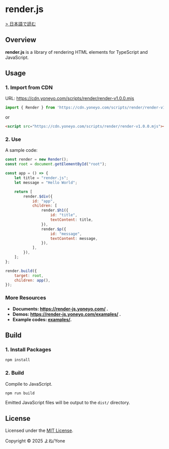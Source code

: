 # render.js

[> 日本語で読む](./README_JP.md)

## Overview

**render.js** is a library of rendering HTML elements for TypeScript and JavaScript.

## Usage

### 1. Import from CDN

URL: https://cdn.yoneyo.com/scripts/render/render-v1.0.0.mjs

```js
import { Render } from 'https://cdn.yoneyo.com/scripts/render/render-v1.0.0.mjs';
```

or

```html
<script src="https://cdn.yoneyo.com/scripts/render/render-v1.0.0.mjs"></script>
```

### 2. Use

A sample code:
```js
const render = new Render();
const root = document.getElementById("root");

const app = () => {
    let title = "render.js";
    let message = "Hello World";

    return [
        render.$div({
            id: "app",
            children: [
                render.$h1({
                    id: "title",
                    textContent: title,
                }),
                render.$p({
                    id: "message",
                    textContent: message,
                }),
            ],
        }),
    ];
};

render.build({
    target: root,
    children: app(),
});
```

### More Resources

- **Documents: https://render-js.yoneyo.com/ .**
- **Demos: https://render-js.yoneyo.com/examples/ .**
- **Example codes: [examples/](./examples/).**

## Build

### 1. Install Packages

```bash
npm install
```

### 2. Build

Compile to JavaScript.

```bash
npm run build
```

Emitted JavaScript files will be output to the `dist/` directory.

## License

Licensed under the [MIT License](./LICENSE).

Copyright &copy; 2025 よね/Yone
